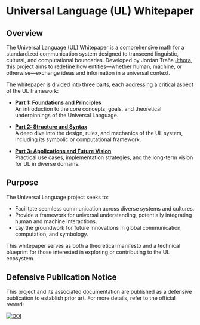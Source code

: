 # Universal Language (UL) Whitepaper 

## Overview

The Universal Language (UL) Whitepaper is a comprehensive math for a standardized communication system designed to transcend linguistic, cultural, and computational boundaries. Developed by Jordan Traña  [Jthora](https://github.com/Jthora), this project aims to redefine how entities—whether human, machine, or otherwise—exchange ideas and information in a universal context.

The whitepaper is divided into three parts, each addressing a critical aspect of the UL framework:

- **[Part 1: Foundations and Principles](UL_WhitePaper-Part1.md)**  
  An introduction to the core concepts, goals, and theoretical underpinnings of the Universal Language.

- **[Part 2: Structure and Syntax](UL_WhitePaper-Part2.md)**  
  A deep dive into the design, rules, and mechanics of the UL system, including its symbolic or computational framework.

- **[Part 3: Applications and Future Vision](UL_WhitePaper-Part3.md)**  
  Practical use cases, implementation strategies, and the long-term vision for UL in diverse domains.

## Purpose

The Universal Language project seeks to:
- Facilitate seamless communication across diverse systems and cultures.
- Provide a framework for universal understanding, potentially integrating human and machine interactions.
- Lay the groundwork for future innovations in global communication, computation, and symbology.

This whitepaper serves as both a theoretical manifesto and a technical blueprint for those interested in exploring or contributing to the UL ecosystem.


## Defensive Publication Notice

This project and its associated documentation are published as a defensive publication to establish prior art. For more details, refer to the official record:

[![DOI](https://zenodo.org/badge/951175055.svg)](https://doi.org/10.5281/zenodo.15050731)
